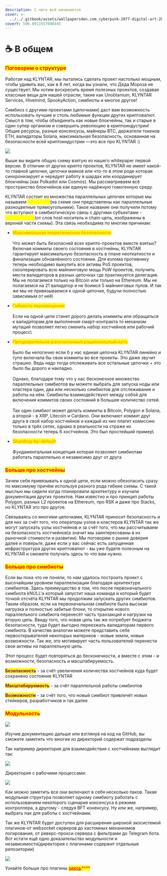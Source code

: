 ```yaml
---
description: С чего всё начинается
cover: >-
  ../../.gitbook/assets/wallpapersden.com_cyberpunk-2077-digital-art-2020_3840x2160.jpg
coverY: 596.8911917098445
---
```


# ☕ В общем

### <mark style="color:red;">**Поговорим о структуре**</mark>

Работая над KLYNTAR, мы пытались сделать проект настолько мощным, чтобы удивить вас, как в 8 лет, когда вы узнали, что Деда Мороза не существует. Мы хотим воскресить время полезных проектов, создавая классные вещи для нашей отрасли, такие как Unobtanium, KLYNTAR Services, Hivemind, SpookyAction, симбиоты и многое другое!

Симбиоз с другими проектами (цепочками) даст вам возможность использовать лучшие и столь любимые функции других криптовалют. Смысл в том, чтобы объединить как новые блокчейны, так и старые в один супер организм и совершить революцию в криптоиндустрии! Общие ресурсы, разные консенсусы, майнеры BTC, держатели токенов ETH, валидаторы Solana, максимальная безопасность, основанная на безопасности всей криптоиндустрии —это все про KLYNTAR :)

![](../../.gitbook/assets/KlyntarOverview3WithBack.png)

Выше вы видите общую схему взятую из нашего whitepaper первой версии. В отличии от других крипто проектов, KLYNTAR не имеет какой-то главной цепочки, цепочки маяков или что-то в этом роде которая синхронизирует и чередует работу в шардах или координирует блокчейны (как Polkadot или Cosmos). Мы рассматриваем всё пространство блокчейнов как единую надёжную гомогенную среду.

KLYNTAR состоит из множества параллельных цепочек которые мы называем _<mark style="color:yellow;">**симбиоты**</mark>_(на схеме они представлены как параллельные разноцветные прямоугольники). Такое название они получили потому что вступают в симбиотическую связь с другими субъектами - _<mark style="color:yellow;">**хостчейнами**</mark>_(от слов host-носитель и chain-цепь, изображены в верхней части схемы). Эта связь необходима по многим причинам:

* <mark style="color:orange;">**Максимальная теоретическая безопасность**</mark>\
  \
  Что может быть безопасней всех крипто-проектов вместе взятых? Включая коммиты своего состояния в хостчейны, KLYNTAR гарантирует максимальную безопасность в плане неоткатности и финализации обновлённого состояния. Для взлома противнику теперь необходимо выкупить все активы PoS проектов, скооперировать всю майнинговую мощь PoW проектов, получить места валидаторов в разных цепочках где практикуется делегация. Мы не полагаемся только на Bitcoin или только на Ethereum. Мы не полагаемся на 21 валидатор и не боимся 5 майнинговых пулов. И так же мы не привязываемся к одной цепочке, будучи полностью зависимым от неё\

* <mark style="color:orange;">**Гибкость перемещения**</mark>\
  \
  Если на одной цепи станет дорого делать коммиты или обращаться к валидаторам для выполнения смарт-контракта то механизм мутаций позволяет легко сменить набор хостчейнов или рабочий процесс\

* <mark style="color:orange;">**Предварительно рассчитанный рациональный путь**</mark>\
  \
  Было бы нелогично если б у нас единая цепочка KLYNTAR линейно и тупо включала бы свои коммиты во все проекты. Это даже звучит страшно. Ведь надо тогда отслеживать все остальные цепочки + это было бы дорого и накладно.\
  \
  Однако, благодаря тому что у нас бесконечное множество параллельных симбиотов вы можете выбрать для запуска ноды или кластера один, два или несколько симбиотов для отслеживания и работы на нём. Симбиоты взаимодействуют между собой для включения коммитов своих состояний в большее количество сетей.\
  \
  Так один симбиот может делать коммиты в Bitcoin, Polygon и Solana, а второй - в XRP, Litecoin и Cardano. Они включают коммит друг друга в свой набор хостчейнов и каждый из них платит комиссию только в трёх сетях, однако в реальности на страже их безопасности теперь 6 хостчейнов. Это был простейший пример\

* <mark style="color:orange;">**Sharding-by-default**</mark>\
  \
  Фундаментальная концепция которая позволяет симбиотам работать параллельно и независимо друг от друга

### <mark style="color:red;">Больше про хостчейны</mark>

Зачем себя привязывать к одной цепи, если можно обезопасить сразу по максимуму причём используя разного рода гибкие схемы. С такой мыслью мы сидели когда планировали архитектуру и изучали документации других проектов. Нам известно и про принцип работы Polygon, разных L2 проектов на Ethereum, про RSK и даже про Stacks, но KLYNTAR это про другое.

Связываясь со многими цепочками, KLYNTAR приносит безопасность и для них за счёт того, что операторы узлов и кластеров KLYNTAR так же могут запускать узлы хостчейнов  и за счёт того, что мы рассчитываем на безопасность хостчейнов(а значит мы заинтересованы в их рыночной стоимости и развитии). Мы поговорим о рынке доверия далее и поверьте, даже если у вас сейчас есть запущенная инфраструктура других криптовалют - вы уже будете полезным на KLYNTAR и сможете получать здесь то что вам нужно.

### <mark style="color:red;">Больше про симбиоты</mark>

Если вы пока что не поняли, то нам удалось построить проект с высочайшим уровнем параллелизации благодаря архитектуре симбиотов. Здесь преимущество в том, что после первоначального симбиота kNULL'а который запустит наша команда и который будет точкой отсчёта KLYNTAR мы продолжим запускать других симбиотов. Таким образом, если на первоначальном симбиоте была высокая нагрузка и полностью забитые блоки, то открытие нового параллельного симбиота перенесёт часть транзакций и нагрузки на вторую цепь. Ввиду того, что новая цепь так же потребует бюджета безопасности, туда будет выгодно переезжать валидаторам первого симбиота. В качестве аналогии можете представить себе первооткрывателей некоторых материков - новые земли, новые возможности. Так же, это мотивирует часть пользователей перенести свои активы на параллельную цепь.

Этот процесс будет повторяться до бесконечности, а вместе с этим - и возможности, безопасность и масштабируемость.

<mark style="color:purple;">**Безопасность**</mark> - за счёт увеличения количества хостчейнов куда будет сохранено состояние KLYNTAR

<mark style="color:purple;">**Масштабируемость**</mark> - за счёт параллельной работы симбиотов

<mark style="color:purple;">**Возможности**</mark> - за счёт того, что новый симбиот привлечёт новых стейкеров, разработчиков и так далее



### <mark style="color:red;">Модульность</mark>

![](../../.gitbook/assets/thoughtworks-gif\_dribbble.gif)

Изучив документацию дальше или взглянув на код на GitHub, вы сможете заметить что многие из директорий содержат подразделы

Так например директория для взаимодействия с хостчейнами выглядит так:

![](<../../.gitbook/assets/image (7) (1).png>)

Директория с рабочими процессами:

![](<../../.gitbook/assets/image (15) (1).png>)

Как можно заметить все они включают в себя несколько паков. Такая модульная структура позволяет одному симбиоту работать с использованием некоторого сценария консенсуса в режиме контроллера, а другому - следуя BFT коненсусу. Ну или же, например, выбрать пак для работы с хостчейнами.

Так же KLYNTAR будет доступен для расширения широкой экосистемой плагинов-от websocket серверов до кастомных механизмов логирования, от реверс-прокси сервера с фильтрами до Telegram бота. Вот кстати ещё одно доказательство модульности и независимости(директория с плагинами содержит отдельные репозитории)

&#x20;

![](<../../.gitbook/assets/image (4).png>)

Узнайте больше про плагины [_<mark style="color:red;">**здесь**</mark>_](../plaginy.md)_<mark style="color:red;">****</mark>_

